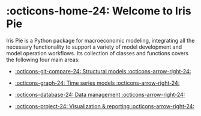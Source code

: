 
:octicons-home-24: Welcome to Iris Pie
=======================================

Iris Pie is a Python package for macroeconomic modeling, integrating all
the necessary functionality to support a variety of model development and model
operation workflows. Its collection of classes and functions covers the
following four main areas:

<div class="grid cards" markdown>

- [:octicons-git-compare-24: Structural models :octicons-arrow-right-24:](structural_models/index.md)

- [:octicons-graph-24: Time series models :octicons-arrow-right-24:](time_series_models/index.md)

- [:octicons-database-24: Data management :octicons-arrow-right-24:](data_management/index.md)

- [:octicons-project-24: Visualization & reporting :octicons-arrow-right-24:](visualization_reporting/index.md)

</div>

